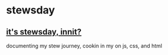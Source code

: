# stewsday
## [it's stewsday, innit?](https://kiecphrase.github.io/stewsday/homepage.html)

documenting my stew journey, cookin in my on js, css, and html
